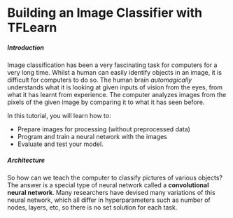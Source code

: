 # Building an Image Classifier with TFLearn

##### Introduction
Image classification has been a very fascinating task for computers for a very long time. Whilst a human can easily identify objects in an image, it is difficult for computers to do so. The human brain _automagically_ understands what it is looking at given inputs of vision from the eyes, from what it has learnt from experience. The computer analyzes images from the pixels of the given image by comparing it to what it has seen before.

In this tutorial, you will learn how to:

- Prepare images for processing (without preprocessed data)
- Program and train a neural network with the images
- Evaluate and test your model.

##### Architecture
So how can we teach the computer to classify pictures of various objects? The answer is a special type of neural network called a **convolutional neural network**. Many researchers have devised many variations of this neural network, which all differ in hyperparameters such as number of nodes, layers, etc, so there is no set solution for each task.

```python

```

